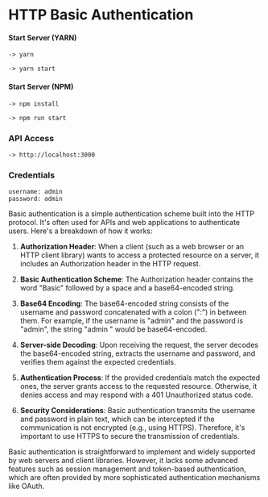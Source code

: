 # HTTP Basic Authentication

#### Start Server (YARN)
```
-> yarn

-> yarn start
```

#### Start Server (NPM)
```
-> npm install

-> npm run start
```

### API Access
```
-> http://localhost:3000
```

### Credentials
```
username: admin
password: admin
```

Basic authentication is a simple authentication scheme built into the HTTP protocol. It's often used for APIs and web applications to authenticate users. Here's a breakdown of how it works:

1. **Authorization Header**: When a client (such as a web browser or an HTTP client library) wants to access a protected resource on a server, it includes an Authorization header in the HTTP request.

2. **Basic Authentication Scheme**: The Authorization header contains the word "Basic" followed by a space and a base64-encoded string.

3. **Base64 Encoding**: The base64-encoded string consists of the username and password concatenated with a colon (":") in between them. For example, if the username is "admin" and the password is "admin", the string "admin
" would be base64-encoded.

4. **Server-side Decoding**: Upon receiving the request, the server decodes the base64-encoded string, extracts the username and password, and verifies them against the expected credentials.

5. **Authentication Process**: If the provided credentials match the expected ones, the server grants access to the requested resource. Otherwise, it denies access and may respond with a 401 Unauthorized status code.

6. **Security Considerations**: Basic authentication transmits the username and password in plain text, which can be intercepted if the communication is not encrypted (e.g., using HTTPS). Therefore, it's important to use HTTPS to secure the transmission of credentials.

Basic authentication is straightforward to implement and widely supported by web servers and client libraries. However, it lacks some advanced features such as session management and token-based authentication, which are often provided by more sophisticated authentication mechanisms like OAuth.
